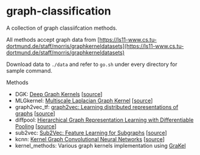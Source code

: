# graph-classification 

A collection of graph classiifcation methods.

All methods accept graph data from [https://ls11-www.cs.tu-dortmund.de/staff/morris/graphkerneldatasets](https://ls11-www.cs.tu-dortmund.de/staff/morris/graphkerneldatasets) 

Download data to `./data` and refer to `go.sh` under every directory for sample command.

Methods
* DGK: [Deep Graph Kernels](http://www.mit.edu/~pinary/kdd/YanVis15.pdf) [[source](http://www.mit.edu/~pinary/kdd/)]
* MLGkernel: [Multiscale Laplacian Graph Kernel](https://arxiv.org/abs/1603.06186) [[source](https://github.com/horacepan/MLGkernel)]
* graph2vec\_tf: [graph2vec: Learning distributed representations of graphs](https://arxiv.org/pdf/1707.05005.pdf) [[source](https://github.com/MLDroid/graph2vec_tf)]
* diffpool: [Hierarchical Graph Representation Learning with Differentiable Pooling](https://arxiv.org/pdf/1806.08804.pdf) [[source](https://github.com/RexYing/diffpool)]
* sub2vec: [Sub2Vec: Feature Learning for Subgraphs](http://people.cs.vt.edu/~badityap/papers/sub2vec-pakdd18.pdf) [[source](http://people.cs.vt.edu/~bijaya/)]
* kcnn: [Kernel Graph Convolutional Neural Networks](https://link.springer.com/chapter/10.1007/978-3-030-01418-6_3) [[source](https://github.com/giannisnik/cnn-graph-classification)]
* kernel\_methods: Various graph kernels implementation using [GraKel](https://github.com/ysig/GraKeL)
